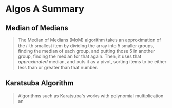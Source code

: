 # Algos A Summary


## Median of Medians

> The Median of Medians (MoM) algorithm takes an approximation of the *i*-th smallest item by dividing the array into 5 smaller groups, finding the median of each group, and putting those 5 in another group, finding the median for that again. Then, it uses that *approximated* median, and puts it as a pivot, sorting items to be either less than or greater than that number.


## Karatsuba Algorithm

> Algorithms such as Karatsuba's works with polynomial multiplication an